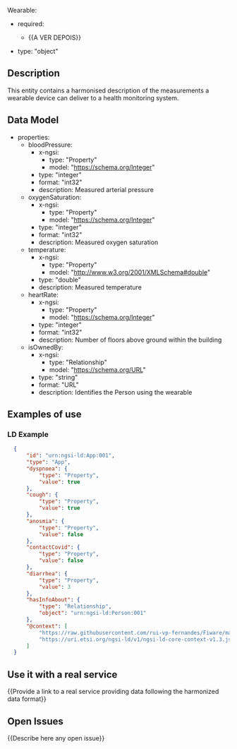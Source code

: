 Wearable:
  - required:
    - {{A VER DEPOIS}}
    
  - type: "object"
  
  ## Description
  This entity contains a harmonised description of the measurements a wearable device can deliver to a health monitoring system.
        
        
  ## Data Model
      
  - properties:  
    - bloodPressure:
      - x-ngsi:
        - type: "Property"
        - model: "https://schema.org/Integer"
      - type: "integer"
      - format: "int32"
      - description: Measured arterial pressure
    - oxygenSaturation:
      - x-ngsi:
        - type: "Property"
        - model: "https://schema.org/Integer"
      - type: "integer"
      - format: "int32"
      - description: Measured oxygen saturation
    - temperature:
      - x-ngsi:
        - type: "Property"
        - model: "http://www.w3.org/2001/XMLSchema#double"
      - type: "double"
      - description: Measured temperature
    - heartRate:
      - x-ngsi:
        - type: "Property"
        - model: "https://schema.org/Integer"
      - type: "integer"
      - format: "int32"
      - description: Number of floors above ground within the building
    - isOwnedBy:
      - x-ngsi:
        - type: "Relationship"
        - model: "https://schema.org/URL"
      - type: "string"
      - format: "URL"
      - description: Identifies the Person using the wearable



  ## Examples of use

  ### LD Example

```json
  {
      "id": "urn:ngsi-ld:App:001",
      "type": "App",
      "dyspnoea": {
          "type": "Property",
          "value": true
      },
      "cough": {
          "type": "Property",
          "value": true
      },
      "anosmia": {
          "type": "Property",
          "value": false
      },
      "contactCovid": {
          "type": "Property",
          "value": false
      },
      "diarrhea": {
          "type": "Property",
          "value": 3
      },
      "hasInfoAbout": {
          "type": "Relationship",
          "object": "urn:ngsi-ld:Person:001"
      },
      "@context": [
          "https://raw.githubusercontent.com/rui-vp-fernandes/Fiware/main/context.jsonld",
          "https://uri.etsi.org/ngsi-ld/v1/ngsi-ld-core-context-v1.3.jsonld"
      ]
  }
```


  ## Use it with a real service

  {{Provide a link to a real service providing data following the harmonized data format}}

  ## Open Issues

  {{Describe here any open issue}}
